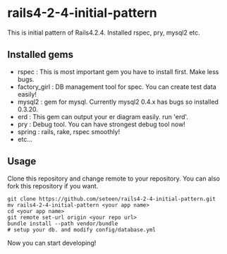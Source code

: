 # rails4-2-4-initial-pattern
This is initial pattern of Rails4.2.4. Installed rspec, pry, mysql2 etc.

## Installed gems
- rspec : This is most important gem you have to install first. Make less bugs.
- factory_girl : DB management tool for spec. You can create test data easily!
- mysql2 : gem for mysql. Currently mysql2 0.4.x has bugs so installed 0.3.20.
- erd : This gem can output your er diagram easily. run 'erd'. 
- pry : Debug tool. You can have strongest debug tool now!
- spring : rails, rake, rspec smoothly!
- etc...

## Usage
Clone this repository and change remote to your repository. You can also fork this repository if you want.
```
git clone https://github.com/seteen/rails4-2-4-initial-pattern.git
mv rails4-2-4-initial-pattern <your app name>
cd <your app name>
git remote set-url origin <your repo url>
bundle install --path vendor/bundle
# setup your db. and modify config/database.yml
```
Now you can start developing!
